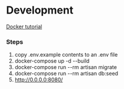 # Development

<a href="https://www.youtube.com/watch?v=I980aPL-NRM">Docker tutorial</a>

### Steps
1) copy .env.example contents to an .env file
2) docker-compose up -d --build
3) docker-compose run --rm artisan migrate
4) docker-compose run --rm artisan db:seed
5) http://0.0.0.0:8080/